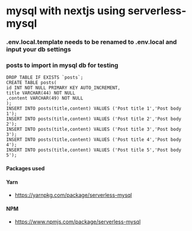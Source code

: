 #  mysql with nextjs using serverless-mysql

###  .env.local.template needs to be renamed to .env.local and input your db settings

###  posts to import in mysql db for testing
    DROP TABLE IF EXISTS `posts`;
    CREATE TABLE posts(
    id INT NOT NULL PRIMARY KEY AUTO_INCREMENT,  
    title VARCHAR(44) NOT NULL
    ,content VARCHAR(49) NOT NULL
    );
    INSERT INTO posts(title,content) VALUES ('Post title 1','Post body 1');
    INSERT INTO posts(title,content) VALUES ('Post title 2','Post body 2');
    INSERT INTO posts(title,content) VALUES ('Post title 3','Post body 3');
    INSERT INTO posts(title,content) VALUES ('Post title 4','Post body 4');
    INSERT INTO posts(title,content) VALUES ('Post title 5','Post body 5');

#### Packages used
#### Yarn
- https://yarnpkg.com/package/serverless-mysql
#### NPM
- https://www.npmjs.com/package/serverless-mysql
